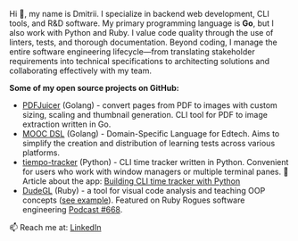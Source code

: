 Hi 👋, my name is Dmitrii. I specialize in backend web development, CLI tools, and R&D software. My primary programming language is **Go**, but I also work with Python and Ruby. I value code quality through the use of linters, tests, and thorough documentation. Beyond coding, I manage the entire software engineering lifecycle—from translating stakeholder requirements into technical specifications to architecting solutions and collaborating effectively with my team.

**Some of my open source projects on GitHub:**
- [PDFJuicer](https://github.com/dmikhr/pdfjuicer) (Golang) - convert pages from PDF to images with custom sizing, scaling and thumbnail generation. CLI tool for PDF to image extraction written in Go.
- [MOOC DSL](https://github.com/dmikhr/mooc-dsl) (Golang) - Domain-Specific Language for Edtech. Aims to simplify the creation and distribution of learning tests across various platforms.
- [tiempo-tracker](https://github.com/dmikhr/tiempo-tracker) (Python) - CLI time tracker written in Python. Convenient for users who work with window managers or multiple terminal panes. 📝 Article about the app: [Building CLI time tracker with Python](https://dev.to/dmikhr/building-cli-time-tracker-with-python-o0g)
- [DudeGL](https://github.com/dmikhr/DudeGL) (Ruby) - a tool for visual code analysis and teaching OOP concepts ([see example](https://github.com/dmikhr/DudeGL/wiki/Git-diff-visualization)). Featured on Ruby Rogues software engineering [Podcast #668](https://podcasts.apple.com/gb/podcast/rules-of-oop-in-pictures-with-ivan-nemytchenko-ruby-668/id1237406856?i=1000683474802).

📫 Reach me at:  [LinkedIn](https://www.linkedin.com/in/dpkhr)
